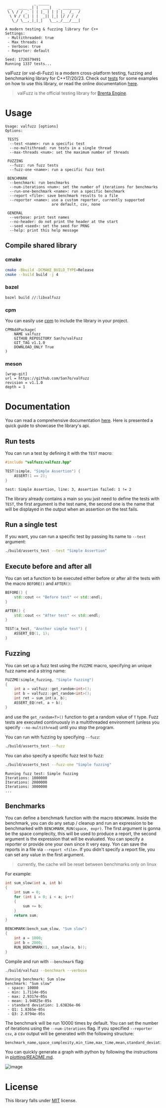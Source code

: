 ```
             _ _____
 __   ____ _| |  ___|   _ ________
 \ \ / / _` | | |_ | | | |_  /_  /
  \ V / (_| | |  _|| |_| |/ / / /
   \_/ \__,_|_|_|   \__,_/___/___|

A modern testing & fuzzing library for C++
Settings:
 - Multithreaded: true
 - Max threads: 4
 - Verbose: true
 - Reporter: default

Seed: 1726579491
Running 1337 tests...
```

valFuzz (or val-di-Fuzz) is a modern cross-platform testing,
fuzzing and benchmarking library for C++17/20/23.
Check out [tests](./tests) for some examples on how to use
this library, or read the online documentation
[here](https://san7o.github.io/brenta-engine-documentation/valfuzz/v1.0/).

> valFuzz is the official testing library for [Brenta Engine](https://github.com/San7o/Brenta-Engine).

# Usage
```
Usage: valfuzz [options]
Options:

 TESTS
  --test <name>: run a specific test
  --no-multithread: run tests in a single thread
  --max-threads <num>: set the maximum number of threads

 FUZZING
  --fuzz: run fuzz tests
  --fuzz-one <name>: run a specific fuzz test

 BENCHMARK
  --benchmark: run benchmarks
  --num-iterations <num>: set the number of iterations for benchmarks
  --run-one-benchmark <name>: run a specific benchmark
  --report <file>: save benchmark results to a file
  --reporter <name>: use a custom reporter, currently supported
                     are default, csv, none

 GENERAL
  --verbose: print test names
  --no-header: do not print the header at the start
  --seed <seed>: set the seed for PRNG
  --help: print this help message
```

## Compile shared library

### cmake

```bash
cmake -Bbuild -DCMAKE_BUILD_TYPE=Release
cmake --build build -j 4
```

### bazel
```
bazel build //:libvalfuzz
```

### cpm
You can easily use [cpm](https://github.com/cpm-cmake/CPM.cmake) to include
the library in your project.
```
CPMAddPackage(
    NAME valfuzz
    GITHUB_REPOSITORY San7o/valFuzz
    GIT_TAG v1.1.0
    DOWNLOAD_ONLY True
)
```

### meson
```
[wrap-git]
url = https://github.com/San7o/valFuzz
revision = v1.1.0
depth = 1
```

# Documentation
You can read a comprehensive documentation
[here](https://san7o.github.io/brenta-engine-documentation/valfuzz/v1.0/).
Here is presented a quick guide to showcase the library's api.

## Run tests
You can run a test by defining it with the `TEST` macro:
```c++
#include "valfuzz/valfuzz.hpp"

TEST(simple, "Simple Assertion") {
    ASSERT(1 == 2);
}
```
```
test: Simple Assertion, line: 3, Assertion failed: 1 != 2
```

The library already contains a main so you just need to
define the tests with `TEST`, the first argument is the
test name, the second one is the name that will be
displayed in the output when an assertion on the test
fails.

## Run a single test

If you want, you can run a specific test by passing
Its name to `--test` argument:
```bash
./build/asserts_test --test "Simple Assertion"
```

## Execute before and after all
You can set a function to be executed either before or after
all the tests with the macro `BEFORE()` and `AFTER()`:
```c++
BEFORE() {
    std::cout << "Before test" << std::endl;
}

AFTER() {
    std::cout << "After test" << std::endl;
}

TEST(a_test, "Another simple test") {
    ASSERT_EQ(1, 1);
}
```

## Fuzzing
You can set up a fuzz test using the `FUZZME` macro, specifying
an unique fuzz name and a string name:
```c++
FUZZME(simple_fuzzing, "Simple fuzzing")
{
    int a = valfuzz::get_random<int>();
    int b = valfuzz::get_random<int>();
    int ret = sum_int(a, b);
    ASSERT_EQ(ret, a + b);
}
```
and use the `get_random<T>()` function to get a random
value of `T` type. Fuzz tests are executed continuously
in a multithreaded environment (unless you specify 
`--no-multithread`) until you stop the program.

You can run with fuzzing by specifying `--fuzz`:
```bash
./build/asserts_test --fuzz
```

You can also specify a specific fuzz test to fuzz:
```bash
./build/asserts_test --fuzz-one "Simple fuzzing"
```
```
Running fuzz test: Simple fuzzing
Iterations: 1000000
Iterations: 2000000
Iterations: 3000000
...
```

## Benchmarks

You can define a benchmark function with the macro `BENCHMARK`.
Inside the benchmark, you can do any setup / cleanup and run
an expression to be benchmarked with `BENCHMARK_RUN(space, expr)`.
The first argument is gonna be the space complecity, this will be used to 
produce a report, the second argument is the expression that will
be evaluated. You can specify a reporter or provide one your
own since It very easy. Yon can save the reports in a file via
`--report <file>`. If you didn't specify a report file, you
can set any value in the first argument.

> currently, the cache will be reset between benchmarks only on linux

For example:
```c++
int sum_slow(int a, int b)
{
    int sum = 0;
    for (int i = 0; i < a; i++)
    {
        sum += b;
    }
    return sum;
}

BENCHMARK(bench_sum_slow, "Sum slow")
{
    int a = 1000;
    int b = 2000;
    RUN_BENCHMARK(1, sum_slow(a, b));
}
```

Compile and run with `--benchmark` flag:
```bash
./build/valfuzz --benchmark --verbose
```
```
Running benchmark: Sum slow
benchmark: "Sum slow"
 - space: 10000
 - min: 1.7114e-05s
 - max: 2.9317e-05s
 - mean: 1.94025e-05s
 - standard deviation: 1.63826e-06
 - Q1: 1.8365e-05s
 - Q3: 2.0794e-05s
```

The benchmark will be run 10000 times by default. You
can set the number of iterations using the `--num-iterations` flag.
If you specified `--reporter csv`, a csv output will be generated
with the following structure:
```
benchmark_name,space_complexity,min_time,max_time,mean,standard_deviation,quantile1,quantile3
```
You can quickly generate a graph with python by following the instructions
in [plotting/README.md](plotting/README.md).

![image](https://github.com/user-attachments/assets/0cae5078-2bf3-481d-a2e8-b822f2918bfb)


# License

This library falls under [MIT](./LICENSE) license.
